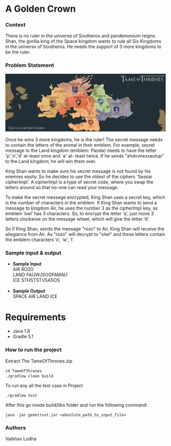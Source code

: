 # **A Golden Crown**


### **Context**
<p>There is no ruler in the universe of Southeros and pandemonium reigns. Shan, the gorilla king of the Space kingdom
   wants to rule all Six Kingdoms in the universe of Southeros. He needs the support of 3 more kingdoms to be the ruler.</p>
   
### **Problem Statement**
![Map Of Southeros](src/main/resources/southeros.png)
<p>Once he wins 3 more kingdoms, he is the ruler! The secret message needs to contain the letters of the animal in their emblem.
   For example, secret message to the Land kingdom (emblem: Panda) needs to have the letter 'p','n','d' at-least once and 'a' at-
   least twice. If he sends "ahdvvnxxxautup" to the Land kingdom, he will win them over.
  
<p>
   King Shan wants to make sure his secret message is not found by his enemies easily. So he decides to use the oldest of the
   ciphers 'Seasar cipherImpl’. A cipherImpl is a type of secret code, where you swap the letters around so that no-one can read your
   message.</p>
 
<p>To make the secret message encrypted, King Shan uses a secret key, which is the number of characters in the emblem.
If King Shan wants to send a message to kingdom Air, he uses the number 3 as the cipherImpl key, as emblem ‘owl’ has 3
characters. So, to encrypt the letter ‘a’, just move 3 letters clockwise on the message wheel, which will give the letter ‘d’.
</p>

So if King Shan, sends the message "rozo" to Air, King Shan will receive
the allegiance from Air. As "rozo" will decrypt to "olwl" and these letters
contain the emblem characters ‘o’, ’w’, ’l’.

### **Sample input & output**
<ul>
<li><B>Sample Input</B><br>
AIR ROZO <br>
LAND FAIJWJSOOFAMAU<br>
ICE STHSTSTVSASOS<br>
<br>
</li>

<li>
<B>Sample Output</B><br>
SPACE AIR LAND ICE
</li>
</ul>

# Requirements
<ul>
<li>Java 1.8<br></li>
<li>Gradle 5.1<br></li>
</ul>

### **How to run the project**
Extract The TameOfThrones.zip
```
cd TameOfThrones
./gradlew clean build
```

To run any all the test case in Project
```
./gradlew test
```

After this go inside build/libs folder and run the following command:
<br>
```
java -jar geektrust.jar <absolute_path_to_input_file>
```

### **Authors**
Vaibhav Lodha
